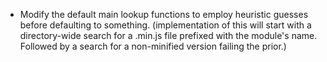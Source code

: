 * Modify the default main lookup functions to employ heuristic guesses before defaulting to something.
  (implementation of this will start with a directory-wide search for a .min.js file prefixed with the module's name. Followed by a search for a non-minified version failing the prior.)